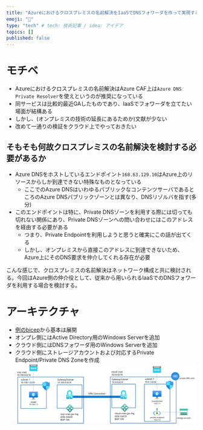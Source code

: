 ```yaml
---
title: "Azureにおけるクロスプレミスの名前解決をIaaSでDNSフォワーダを作って実現する"
emoji: "💭"
type: "tech" # tech: 技術記事 / idea: アイデア
topics: []
published: false
---
```


# モチベ
- Azureにおけるクロスプレミスの名前解決はAzure CAF上は`Azure DNS Private Resolver`を使えというのが推奨になっている
- 同サービスは比較的最近GAしたものであり、IaaSでフォワーダを立てたい場面が結構ある
- しかし、(オンプレミスの技術の延長にあるためか)文献が少ない
- 改めて一通りの検証をクラウド上でやっておきたい

## そもそも何故クロスプレミスの名前解決を検討する必要があるか
- Azure DNSをホストしているエンドポイント`168.63.129.10`はAzure上のリソースからしか到達できない特殊なものとなっている
    - ここでのAzure DNSはいわゆるパブリックなコンテンツサーバであるところのAzure DNSパブリックゾーンとは異なり、DNSリゾルバを指す(多分)
- このエンドポイントは特に、Private DNSゾーンを利用する際には切っても切れない関係にあり、Private DNSゾーンへの問い合わせにはこのアドレスを経由する必要がある
    - つまり、Private Endpointを利用しようと思うと確実にこの話が出てくる
    - しかし、オンプレミスから直接このアドレスに到達できないため、Azure上にそのDNS要求を仲介してくれる存在が必要

こんな感じで、クロスプレミスの名前解決はネットワーク構成と共に検討される。今回はAzure側の仲介役として、従来から用いられるIaaSでのDNSフォワーダを利用する場合を検討する。

# アーキテクチャ
- [例のbicep](https://zenn.dev/microsoft/articles/8d1558a8a2127c)から基本は展開
- オンプレ側にはActive Directory用のWindows Serverを追加
- クラウド側にはDNSフォワーダ用のWindows Serverを追加
- クラウド側にストレージアカウントおよび対応するPrivate Endpoint/Private DNS Zoneを作成
![](/images/20230502-dnsfwd/arch.png)


